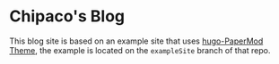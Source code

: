 # Chipaco's Blog

This blog site is based on an example site that uses [hugo-PaperMod Theme](https://github.com/adityatelange/hugo-PaperMod), the example is located on the `exampleSite` branch of that repo.